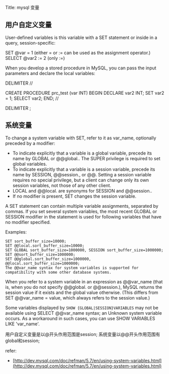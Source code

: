 Title: mysql 变量

## 用户自定义变量
User-defined variables is this variable with a SET statement or inside in a query, session-specific:

SET @var = 1 (either = or := can be used as the assignment operator.)
SELECT @var2 := 2 (only :=)

When you develop a stored procedure in MySQL, you can pass the input parameters and declare the local variables:

DELIMITER //

CREATE PROCEDURE prc_test (var INT)
BEGIN
    DECLARE  var2 INT;
    SET var2 = 1;
    SELECT  var2;
END;
//

DELIMITER ;

## 系统变量
To change a system variable with SET, refer to it as var_name, optionally preceded by a modifier:

- To indicate explicitly that a variable is a global variable, precede its name by GLOBAL or @@global.. The SUPER privilege is required to set global variables.
- To indicate explicitly that a variable is a session variable, precede its name by SESSION, @@session., or @@. Setting a session variable requires no special privilege, but a client can change only its own session variables, not those of any other client.
- LOCAL and @@local. are synonyms for SESSION and @@session..
- If no modifier is present, SET changes the session variable.

A SET statement can contain multiple variable assignments, separated by commas. If you set several system variables, the most recent GLOBAL or SESSION modifier in the statement is used for following variables that have no modifier specified.

Examples:

    SET sort_buffer_size=10000;
    SET @@local.sort_buffer_size=10000;
    SET GLOBAL sort_buffer_size=1000000, SESSION sort_buffer_size=1000000;
    SET @@sort_buffer_size=1000000;
    SET @@global.sort_buffer_size=1000000, @@local.sort_buffer_size=1000000;
    The @@var_name syntax for system variables is supported for compatibility with some other database systems.

When you refer to a system variable in an expression as @@var_name (that is, when you do not specify @@global. or @@session.), MySQL returns the session value if it exists and the global value otherwise. (This differs from SET @@var_name = value, which always refers to the session value.)

Some variables displayed by `SHOW {GLOBAL|SESSION}VARIABLES` may not be available using SELECT @@var_name syntax; an Unknown system variable occurs. As a workaround in such cases, you can use SHOW VARIABLES LIKE 'var_name'.

用户自定义变量是以@开头作用范围是session; 系统变量以@@开头作用范围有global和session;

refer:

- [http://dev.mysql.com/doc/refman/5.7/en/using-system-variables.html](http://dev.mysql.com/doc/refman/5.7/en/using-system-variables.html)
